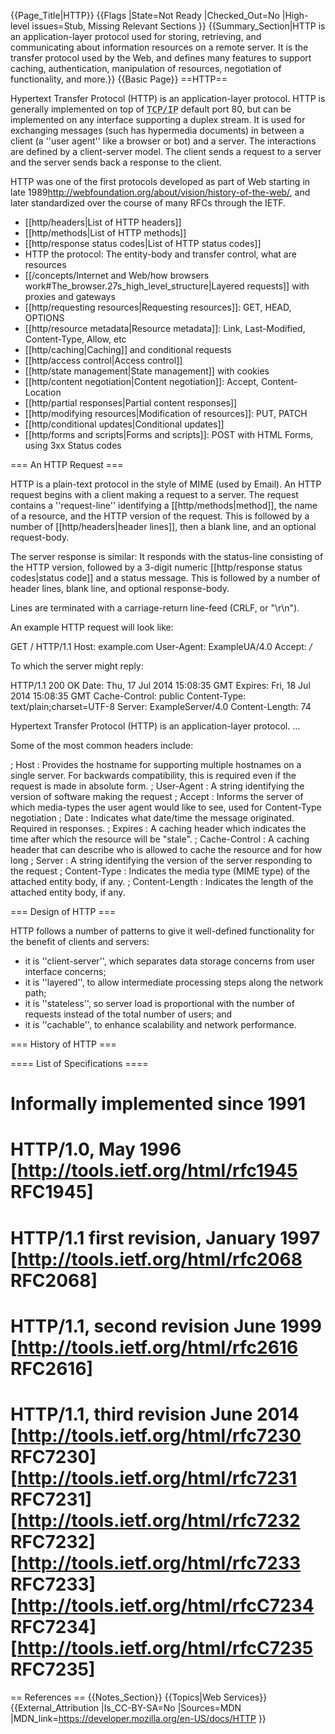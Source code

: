 {{Page_Title|HTTP}}
{{Flags
|State=Not Ready
|Checked_Out=No
|High-level issues=Stub, Missing Relevant Sections
}}
{{Summary_Section|HTTP is an application-layer protocol used for storing, retrieving, and communicating about information resources on a remote server. It is the transfer protocol used by the Web, and defines many features to support caching, authentication, manipulation of resources, negotiation of functionality, and more.}}
{{Basic Page}}
==HTTP==

Hypertext Transfer Protocol (HTTP) is an application-layer protocol. HTTP is generally implemented on top of <tt><abbr title="Transmission Control Protocol, Internet Protocol"><nowiki>TCP/IP</nowiki></abbr></tt> default port 80, but can be implemented on any interface supporting a duplex stream. It is used for exchanging messages (such has hypermedia documents) in between a client (a ''user agent'' like a browser or bot) and a server. The interactions are defined by a client-server model. The client sends a request to a server and the server sends back a response to the client.

HTTP was one of the first protocols developed as part of Web starting in late 1989<ref>http://webfoundation.org/about/vision/history-of-the-web/</ref>, and later standardized over the course of many RFCs through the IETF.

* [[http/headers|List of HTTP headers]]
* [[http/methods|List of HTTP methods]]
* [[http/response status codes|List of HTTP status codes]]
* HTTP the protocol: The entity-body and transfer control, what are resources
* [[/concepts/Internet and Web/how browsers work#The_browser.27s_high_level_structure|Layered requests]] with proxies and gateways
* [[http/requesting resources|Requesting resources]]: GET, HEAD, OPTIONS
* [[http/resource metadata|Resource metadata]]: Link, Last-Modified, Content-Type, Allow, etc
* [[http/caching|Caching]] and conditional requests
* [[http/access control|Access control]]
* [[http/state management|State management]] with cookies
* [[http/content negotiation|Content negotiation]]: Accept, Content-Location
* [[http/partial responses|Partial content responses]]
* [[http/modifying resources|Modification of resources]]: PUT, PATCH
* [[http/conditional updates|Conditional updates]]
* [[http/forms and scripts|Forms and scripts]]: POST with HTML Forms, using 3xx Status codes

=== An HTTP Request ===

HTTP is a plain-text protocol in the style of MIME (used by Email). An HTTP request begins with a client making a request to a server. The request contains a ''request-line'' identifying a [[http/methods|method]], the name of a resource, and the HTTP version of the request. This is followed by a number of [[http/headers|header lines]], then a blank line, and an optional request-body.

The server response is similar: It responds with the status-line consisting of the HTTP version, followed by a 3-digit numeric [[http/response status codes|status code]] and a status message. This is followed by a number of header lines, blank line, and optional response-body.

Lines are terminated with a carriage-return line-feed (CRLF, or "\r\n").

An example HTTP request will look like:

 GET / HTTP/1.1
 Host: example.com
 User-Agent: ExampleUA/4.0
 Accept: */*
 

To which the server might reply:


 HTTP/1.1 200 OK
 Date: Thu, 17 Jul 2014 15:08:35 GMT
 Expires: Fri, 18 Jul 2014 15:08:35 GMT
 Cache-Control: public
 Content-Type: text/plain;charset=UTF-8
 Server: ExampleServer/4.0
 Content-Length: 74
 
 Hypertext Transfer Protocol (HTTP) is an application-layer protocol. ...

Some of the most common headers include:

; Host : Provides the hostname for supporting multiple hostnames on a single server. For backwards compatibility, this is required even if the request is made in absolute form.
; User-Agent : A string identifying the version of software making the request
; Accept : Informs the server of which media-types the user agent would like to see, used for Content-Type negotiation
; Date : Indicates what date/time the message originated.  Required in responses.
; Expires : A caching header which indicates the time after which the resource will be "stale".
; Cache-Control : A caching header that can describe who is allowed to cache the resource and for how long
; Server : A string identifying the version of the server responding to the request
; Content-Type : Indicates the media type (MIME type) of the attached entity body, if any.
; Content-Length : Indicates the length of the attached entity body, if any.

=== Design of HTTP ===

HTTP follows a number of patterns to give it well-defined functionality for the benefit of clients and servers:

* it is ''client-server'', which separates data storage concerns from user interface concerns;
* it is ''layered'', to allow intermediate processing steps along the network path;
* it is ''stateless'', so server load is proportional with the number of requests instead of the total number of users; and
* it is ''cachable'', to enhance scalability and network performance.

=== History of HTTP ===

==== List of Specifications ====

# Informally implemented since 1991
# HTTP/1.0, May 1996 [http://tools.ietf.org/html/rfc1945 RFC1945]
# HTTP/1.1 first revision, January 1997 [http://tools.ietf.org/html/rfc2068 RFC2068]
# HTTP/1.1, second revision June 1999 [http://tools.ietf.org/html/rfc2616 RFC2616]
# HTTP/1.1, third revision June 2014 [http://tools.ietf.org/html/rfc7230 RFC7230] [http://tools.ietf.org/html/rfc7231 RFC7231] [http://tools.ietf.org/html/rfc7232 RFC7232] [http://tools.ietf.org/html/rfc7233 RFC7233] [http://tools.ietf.org/html/rfcC7234 RFC7234] [http://tools.ietf.org/html/rfcC7235 RFC7235]




== References ==
<references/>
{{Notes_Section}}
{{Topics|Web Services}}
{{External_Attribution
|Is_CC-BY-SA=No
|Sources=MDN
|MDN_link=https://developer.mozilla.org/en-US/docs/HTTP
}}